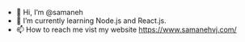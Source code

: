 - 👋 Hi, I’m @samaneh
- 🌱 I’m currently learning Node.js and React.js.
- 📫 How to reach me vist my website https://www.samanehvj.com/

<!---
samanehvj/samanehvj is a ✨ special ✨ repository because its `README.md` (this file) appears on your GitHub profile.
You can click the Preview link to take a look at your changes.
--->
